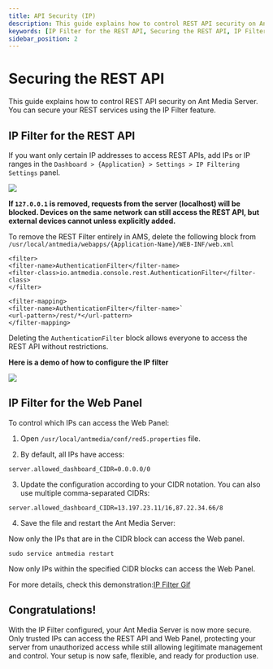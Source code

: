 ```yaml
---
title: API Security (IP)
description: This guide explains how to control REST API security on Ant Media Server. You could secure your REST services with the IP Filter feature.
keywords: [IP Filter for the REST API, Securing the REST API, IP Filter for the Web Panel, Ant Media Server Documentation, Ant Media Server Tutorials]
sidebar_position: 2
---
```


# Securing the REST API

This guide explains how to control REST API security on Ant Media Server. You can secure your REST services using the IP Filter feature.

## IP Filter for the REST API

If you want only certain IP addresses to access REST APIs, add IPs or IP ranges in the `Dashboard > {Application} > Settings > IP Filtering Settings` panel.

![](@site/static/img/rest-api/rest-api-ip-filter.png)

**If `127.0.0.1` is removed, requests from the server (localhost) will be blocked. Devices on the same network can still access the REST API, but external devices cannot unless explicitly added.**

To remove the REST Filter entirely in AMS, delete the following block from `/usr/local/antmedia/webapps/{Application-Name}/WEB-INF/web.xml`

```
<filter>
<filter-name>AuthenticationFilter</filter-name>
<filter-class>io.antmedia.console.rest.AuthenticationFilter</filter-class>
</filter>

<filter-mapping>
<filter-name>AuthenticationFilter</filter-name>`
<url-pattern>/rest/*</url-pattern>
</filter-mapping>
```

Deleting the `AuthenticationFilter` block allows everyone to access the REST API without restrictions.

**Here is a demo of how to configure the IP filter**

![](@site/static/img/rest-api/rest-api-ip-filtering-demo.gif)

## IP Filter for the Web Panel

To control which IPs can access the Web Panel:

1. Open `/usr/local/antmedia/conf/red5.properties` file.

2. By default, all IPs have access:

  ```server.allowed_dashboard_CIDR=0.0.0.0/0```

3. Update the configuration according to your CIDR notation. You can also use multiple comma-separated CIDRs:

  ```server.allowed_dashboard_CIDR=13.197.23.11/16,87.22.34.66/8```

4. Save the file and restart the Ant Media Server:

Now only the IPs that are in the CIDR block can access the Web panel.

```sudo service antmedia restart```

Now only IPs within the specified CIDR blocks can access the Web Panel.

For more details, check this demonstration:[IP Filter Gif](https://raw.githubusercontent.com/wiki/ant-media/Ant-Media-Server/images/ip-filter.gif)

## Congratulations!

With the IP Filter configured, your Ant Media Server is now more secure. Only trusted IPs can access the REST API and Web Panel, protecting your server from unauthorized access while still allowing legitimate management and control. Your setup is now safe, flexible, and ready for production use.
